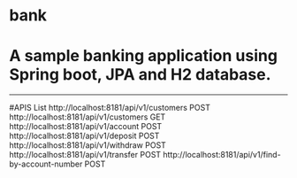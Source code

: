 # bank

# A sample banking application using Spring boot, JPA and H2 database.
------------------------------------------------------------------------

#APIS List
	http://localhost:8181/api/v1/customers POST
	http://localhost:8181/api/v1/customers GET
	http://localhost:8181/api/v1/account POST
	http://localhost:8181/api/v1/deposit POST
	http://localhost:8181/api/v1/withdraw POST
	http://localhost:8181/api/v1/transfer POST
	http://localhost:8181/api/v1/find-by-account-number POST
	
